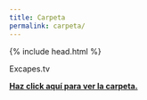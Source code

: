 ```yaml
---
title: Carpeta
permalink: carpeta/
---
```

<html>
  {% include head.html %}
  <body>
<div class="underconstruction">
	<p class="intro">
		Excapes.tv
	</p>
	<div class="graphicseparator mini"></div>	
	<a href="{{ site.baseurl }}descargables/Excapes_Carpeta.pdf">
		<p class="introsecond">
			<b>Haz click aquí para ver la carpeta.</b>
		</p>
	</a>
</div>
  </body>
</html>